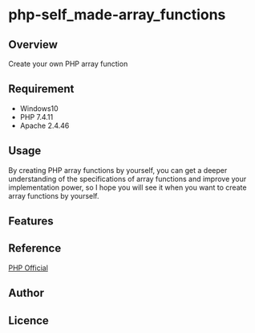 # php-self_made-array_functions

## Overview
Create your own PHP array function

## Requirement
- Windows10
- PHP 7.4.11
- Apache 2.4.46

## Usage
By creating PHP array functions by yourself, you can get a deeper understanding of the specifications of array functions and improve your implementation power, so I hope you will see it when you want to create array functions by yourself.

## Features

## Reference
[PHP Official](https://www.php.net/manual/en/book.array.php)

## Author

## Licence

